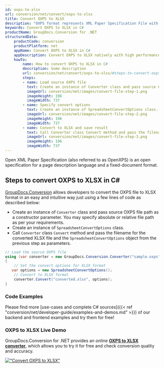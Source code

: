 ```yaml
---
id: oxps-to-xlsx
url: conversion/net/convert/oxps-to-xlsx
title: Convert OXPS to XLSX
description: "OXPS format represents XML Paper Specification File with .oxps extension. Learn how to convert OXPS to XLSX file programmatically in C# language using GroupDocs.Conversion for .NET library."
keywords: Convert OXPS to XLSX in C#
productName: GroupDocs.Conversion for .NET
structuredData:
    productCode: conversion
    productPlatform: net
    appName: Convert OXPS to XLSX in C#
    appDescription: Convert OXPS to XLSX natively with high performance using C# language and server side GroupDocs.Conversion for .NET APIs, without the use of any software like Microsoft or Open Office.
    howTo:
        name: How to convert OXPS to XLSX in C# 
        description: Some description
        url: conversion/net/convert/oxps-to-xlsx/#steps-to-convert-oxps-to-xlsx-in-c
        steps:
        - name: Load source OXPS file 
          text: Create an instance of Converter class and pass source OXPS file path as a constructor parameter. You may specify absolute or relative file path as per your requirements. 
          imageUrl: conversion/net/images/convert-file-step-1.png
          imageHeight: 196
          imageWidth: 737
        - name: Specify convert options 
          text: Create an instance of SpreadsheetConvertOptions class.
          imageUrl: conversion/net/images/convert-file-step-2.png
          imageHeight: 196
          imageWidth: 737
        - name: Convert to XLSX and save result 
          text: Call Converter class Convert method and pass the filename for the converted HTML file and the SpreadsheetConvertOptions object from the previous step as parameters.
          imageUrl: conversion/net/images/convert-file-step-3.png
          imageHeight: 196
          imageWidth: 737
---
```


Open XML Paper Specification (also referred to as OpenXPS) is an open specification for a page description language and a fixed-document format.

## Steps to convert OXPS to XLSX in C#

[GroupDocs.Conversion](https://products.groupdocs.com/conversion/net) allows developers to convert the OXPS file to XLSX format in an easy and intuitive way just using a few lines of code as described below:

* Create an instance of `Converter` class and pass source OXPS file path as a constructor parameter. You may specify absolute or relative file path as per your requirements. 
* Create an instance of `SpreadsheetConvertOptions` class.
* Call `Converter` class `Convert` method and pass the filename for the converted XLSX file and the `SpreadsheetConvertOptions` object from the previous step as parameters.

```csharp
// Load the source OXPS file
using (var converter = new GroupDocs.Conversion.Converter("sample.oxps"))
{
    // Set the convert options for XLSX format
   var options = new SpreadsheetConvertOptions();
    // Convert to XLSX format
    converter.Convert("converted.xlsx", options);
}
```

### Code Examples

Please find more [use-cases and complete C# sources]({{< ref "conversion/net/developer-guide/examples-and-demos.md" >}}) of our backend and frontend examples and try them for free!

### OXPS to XLSX Live Demo

GroupDocs.Conversion for .NET provides an online [**OXPS to XLSX converter**](https://products.groupdocs.app/conversion/oxps-to-xlsx), which allows you to try it for free and check conversion quality and accuracy.

[!["Convert OXPS to XLSX"](conversion/net/images/convert-to-xlsx/convert-oxps-to-xlsx.png)](https://products.groupdocs.app/conversion/oxps-to-xlsx)